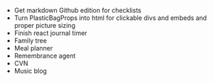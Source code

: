 + Get markdown Github edition for checklists
+ Turn PlasticBagProps into html for clickable divs and embeds and proper picture sizing
+ Finish react journal timer
+ Family tree
+ Meal planner
+ Remembrance agent
+ CVN
+ Music blog